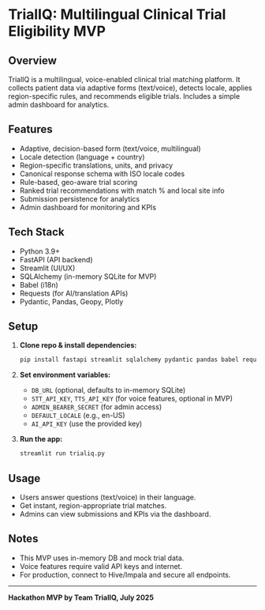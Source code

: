 # TrialIQ: Multilingual Clinical Trial Eligibility MVP

## Overview
TrialIQ is a multilingual, voice-enabled clinical trial matching platform. It collects patient data via adaptive forms (text/voice), detects locale, applies region-specific rules, and recommends eligible trials. Includes a simple admin dashboard for analytics.

## Features
- Adaptive, decision-based form (text/voice, multilingual)
- Locale detection (language + country)
- Region-specific translations, units, and privacy
- Canonical response schema with ISO locale codes
- Rule-based, geo-aware trial scoring
- Ranked trial recommendations with match % and local site info
- Submission persistence for analytics
- Admin dashboard for monitoring and KPIs

## Tech Stack
- Python 3.9+
- FastAPI (API backend)
- Streamlit (UI/UX)
- SQLAlchemy (in-memory SQLite for MVP)
- Babel (i18n)
- Requests (for AI/translation APIs)
- Pydantic, Pandas, Geopy, Plotly

## Setup
1. **Clone repo & install dependencies:**
   ```bash
   pip install fastapi streamlit sqlalchemy pydantic pandas babel requests geopy uvicorn plotly
   ```
2. **Set environment variables:**
   - `DB_URL` (optional, defaults to in-memory SQLite)
   - `STT_API_KEY`, `TTS_API_KEY` (for voice features, optional in MVP)
   - `ADMIN_BEARER_SECRET` (for admin access)
   - `DEFAULT_LOCALE` (e.g., en-US)
   - `AI_API_KEY` (use the provided key)

3. **Run the app:**
   ```bash
   streamlit run trialiq.py
   ```

## Usage
- Users answer questions (text/voice) in their language.
- Get instant, region-appropriate trial matches.
- Admins can view submissions and KPIs via the dashboard.

## Notes
- This MVP uses in-memory DB and mock trial data.
- Voice features require valid API keys and internet.
- For production, connect to Hive/Impala and secure all endpoints.

---
**Hackathon MVP by Team TrialIQ, July 2025**
